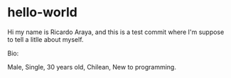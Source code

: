 # hello-world

Hi my name is Ricardo Araya, and this is a test commit where I'm suppose to tell a litlle about myself.

Bio:

Male,
Single,
30 years old,
Chilean,
New to programming.
